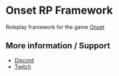# Onset RP Framework

Roleplay framework for the game [Onset](https://store.steampowered.com/app/1105810/Onset/)

## More information / Support

- [Discord](https://discord.gg/ejRhqMF)
- [Twitch](https://twitch.tv/frederiic2ec)
